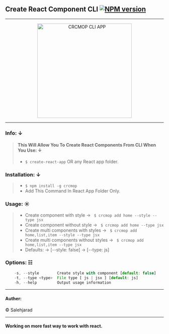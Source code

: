 ## Create React Component CLI [![NPM version](http://img.shields.io/npm/v/crcmop.svg?colorB=red&longCache=true&style=flat-square)](https://www.npmjs.com/package/crcmop)
---

<p align="center">
    <img alt="CRCMOP CLI APP" src="https://image.ibb.co/eFnM2e/crcmop_logo.png" width="300">
</p>

---

### Info: &darr;  
> #### This Will Allow You To Create React Components From CLI When You Use: &darr;  
> * `$ create-react-app` OR any React app folder.


### Installation: &darr;  

> * `$ npm install -g crcmop`
> * Add This Command In React App Folder Only.


### Usage: &#9728;  

> * Create component with style &rarr; ` $ crcmop add home --style --type jsx`
> * Create component without style &rarr; ` $ crcmop add home --type jsx`
> * Create multi components with styles &rarr; ` $ crcmop add home,list,item --style --type jsx`
> * Create multi components without styles &rarr; ` $ crcmop add home,list,item --type jsx`
> * Defaults: &rarr; [--style: false] &rarr; [--type: js]


### Options: &#9783;  

```js
    -s, --style        Create style with component [default: false]
    -t, --type <type>  File type [ js | jsx ] [default: js]
    -h, --help         Output usage information
```

---------------

#### Auther:    
&copy; Salehjarad


---

#### Working on more fast way to work with react.